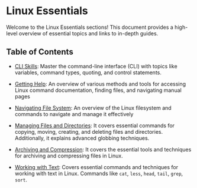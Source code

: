
# Linux Essentials

Welcome to the Linux Essentials sections! This document provides a high-level overview of essential topics and links to in-depth guides.

## Table of Contents

- [CLI Skills](cli-skills.md): Master the command-line interface (CLI) with topics like variables, command types, quoting, and control statements.

- [Getting Help](getting-help.md): An overview of various methods and tools for accessing Linux command documentation, finding files, and navigating manual pages

- [Navigating File System](file-system-navigating.md): An overview of the Linux filesystem and commands to navigate and manage it effectively 

- [Managing Files and Directories](managing-files-directories.md): It covers essential commands for copying, moving, creating, and deleting files and directories. Additionally, it explains advanced globbing techniques.

- [Archiving and Compression](archiving-and-compression.md): It covers the essential tools and techniques for archiving and compressing files in Linux.

- [Working with Text](working-with-text.md): Covers essential commands and techniques for working with text in Linux. Commands like `cat`, `less`, `head`, `tail`, `grep`, `sort`. 
